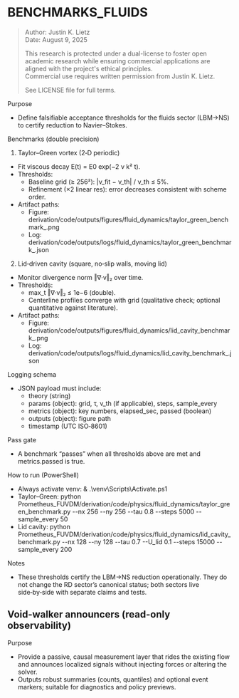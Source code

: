 # BENCHMARKS_FLUIDS

> Author: Justin K. Lietz  
> Date: August 9, 2025
>
> This research is protected under a dual-license to foster open academic
> research while ensuring commercial applications are aligned with the project's ethical principles.<br> 
> Commercial use requires written permission from Justin K. Lietz.
> 
> See LICENSE file for full terms.

Purpose
- Define falsifiable acceptance thresholds for the fluids sector (LBM→NS) to certify reduction to Navier–Stokes.

Benchmarks (double precision)
1) Taylor–Green vortex (2‑D periodic)
- Fit viscous decay E(t) = E0 exp(−2 ν k² t).
- Thresholds:
  - Baseline grid (≥ 256²): |ν_fit − ν_th| / ν_th ≤ 5%.
  - Refinement (×2 linear res): error decreases consistent with scheme order.
- Artifact paths:
  - Figure: derivation/code/outputs/figures/fluid_dynamics/taylor_green_benchmark_<timestamp>.png
  - Log: derivation/code/outputs/logs/fluid_dynamics/taylor_green_benchmark_<timestamp>.json

2) Lid‑driven cavity (square, no‑slip walls, moving lid)
- Monitor divergence norm ‖∇·v‖₂ over time.
- Thresholds:
  - max_t ‖∇·v‖₂ ≤ 1e−6 (double).
  - Centerline profiles converge with grid (qualitative check; optional quantitative against literature).
- Artifact paths:
  - Figure: derivation/code/outputs/figures/fluid_dynamics/lid_cavity_benchmark_<timestamp>.png
  - Log: derivation/code/outputs/logs/fluid_dynamics/lid_cavity_benchmark_<timestamp>.json

Logging schema
- JSON payload must include:
  - theory (string)
  - params (object): grid, τ, ν_th (if applicable), steps, sample_every
  - metrics (object): key numbers, elapsed_sec, passed (boolean)
  - outputs (object): figure path
  - timestamp (UTC ISO‑8601)

Pass gate
- A benchmark “passes” when all thresholds above are met and metrics.passed is true.

How to run (PowerShell)
- Always activate venv:
  & .\venv\Scripts\Activate.ps1
- Taylor–Green:
  python Prometheus_FUVDM/derivation/code/physics/fluid_dynamics/taylor_green_benchmark.py --nx 256 --ny 256 --tau 0.8 --steps 5000 --sample_every 50
- Lid cavity:
  python Prometheus_FUVDM/derivation/code/physics/fluid_dynamics/lid_cavity_benchmark.py --nx 128 --ny 128 --tau 0.7 --U_lid 0.1 --steps 15000 --sample_every 200

Notes
- These thresholds certify the LBM→NS reduction operationally. They do not change the RD sector’s canonical status; both sectors live side‑by‑side with separate claims and tests.
## Void-walker announcers (read-only observability)

Purpose
- Provide a passive, causal measurement layer that rides the existing flow and announces localized signals without injecting forces or altering the solver.
- Outputs robust summaries (counts, quantiles) and optional event markers; suitable for diagnostics and policy previews.
